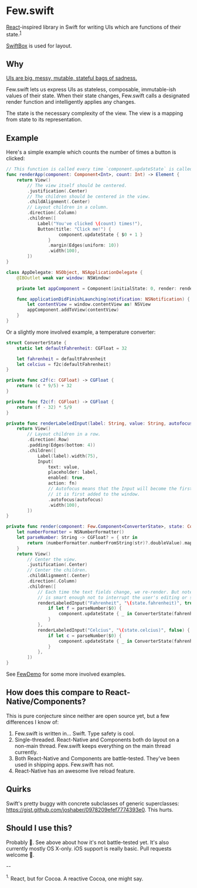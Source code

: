 # Few.swift

[React](http://facebook.github.io/react/)-inspired library in Swift for writing
UIs which are functions of their state.<sup><a href="#lol">1</a></sup>

[SwiftBox](https://github.com/joshaber/SwiftBox) is used for layout.

## Why

[UIs are big, messy, mutable, stateful bags of sadness.](http://joshaber.github.io/2015/01/30/why-react-native-matters/)

Few.swift lets us express UIs as stateless, composable, immutable-ish values of
their state. When their state changes, Few.swift calls a designated render
function and intelligently applies any changes.

The state is the necessary complexity of the view. The view is a mapping from
state to its representation.

## Example

Here's a simple example which counts the number of times a button is clicked:

```swift
// This function is called every time `component.updateState` is called.
func renderApp(component: Component<Int>, count: Int) -> Element {
	return View()
		// The view itself should be centered.
		.justification(.Center)
		// The children should be centered in the view.
		.childAlignment(.Center)
		// Layout children in a column.
		.direction(.Column)
		.children([
			Label("You've clicked \(count) times!"),
			Button(title: "Click me!") {
					component.updateState { $0 + 1 }
				}
				.margin(Edges(uniform: 10))
				.width(100),
		])
}

class AppDelegate: NSObject, NSApplicationDelegate {
	@IBOutlet weak var window: NSWindow!

	private let appComponent = Component(initialState: 0, render: renderApp)

	func applicationDidFinishLaunching(notification: NSNotification) {
		let contentView = window.contentView as! NSView
		appComponent.addToView(contentView)
	}
}
```

Or a slightly more involved example, a temperature converter:

```swift
struct ConverterState {
	static let defaultFahrenheit: CGFloat = 32

	let fahrenheit = defaultFahrenheit
	let celcius = f2c(defaultFahrenheit)
}

private func c2f(c: CGFloat) -> CGFloat {
	return (c * 9/5) + 32
}

private func f2c(f: CGFloat) -> CGFloat {
	return (f - 32) * 5/9
}

private func renderLabeledInput(label: String, value: String, autofocus: Bool, fn: String -> ()) -> Element {
	return View()
		// Layout children in a row.
		.direction(.Row)
		.padding(Edges(bottom: 4))
		.children([
			Label(label).width(75),
			Input(
				text: value,
				placeholder: label,
				enabled: true,
				action: fn)
				// Autofocus means that the Input will become the first responder when
				// it is first added to the window.
				.autofocus(autofocus)
				.width(100),
		])
}

private func render(component: Few.Component<ConverterState>, state: ConverterState) -> Element {
	let numberFormatter = NSNumberFormatter()
	let parseNumber: String -> CGFloat? = { str in
		return (numberFormatter.numberFromString(str)?.doubleValue).map { CGFloat($0) }
	}
	return View()
		// Center the view.
		.justification(.Center)
		// Center the children.
		.childAlignment(.Center)
		.direction(.Column)
		.children([
			// Each time the text fields change, we re-render. But note that Few.swift
			// is smart enough not to interrupt the user's editing or selection.
			renderLabeledInput("Fahrenheit", "\(state.fahrenheit)", true) {
				if let f = parseNumber($0) {
					component.updateState { _ in ConverterState(fahrenheit: f, celcius: f2c(f)) }
				}
			},
			renderLabeledInput("Celcius", "\(state.celcius)", false) {
				if let c = parseNumber($0) {
					component.updateState { _ in ConverterState(fahrenheit: c2f(c), celcius: c) }
				}
			},
		])
}
```

See [FewDemo](FewDemo) for some more involved examples.

## How does this compare to React-Native/Components?

This is pure conjecture since neither are open source yet, but a few
differences I know of:

1. Few.swift is written in... Swift. Type safety is cool.
2. Single-threaded. React-Native and Components both do layout on a non-main
thread. Few.swift keeps everything on the main thread currently.
3. Both React-Native and Components are battle-tested. They've been used in
shipping apps. Few.swift has not.
4. React-Native has an awesome live reload feature.

## Quirks

Swift's pretty buggy with concrete subclasses of generic superclasses: https://gist.github.com/joshaber/0978209efef7774393e0.
This hurts.

## Should I use this?

Probably :doughnut:. See above about how it's not battle-tested yet. It's also
currently mostly OS X-only. iOS support is really basic. Pull requests welcome :sparkling_heart:.

--

<a name="lol"><sup>1.</sup></a> React, but for Cocoa. A reactive Cocoa, one might say.

